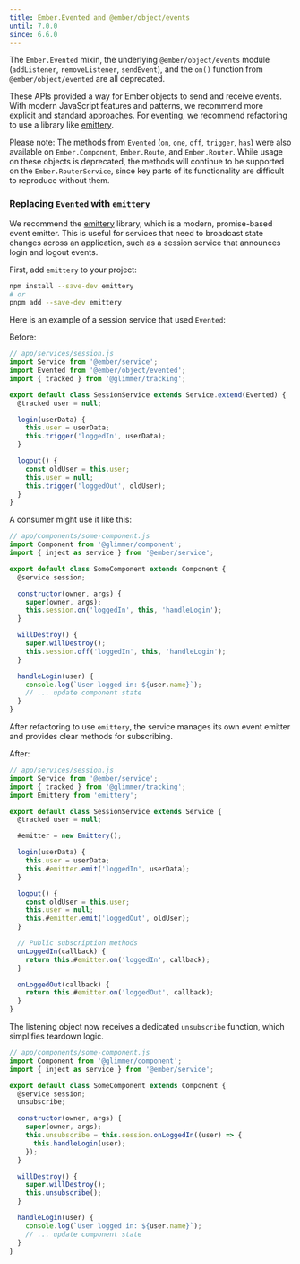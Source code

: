 ```yaml
---
title: Ember.Evented and @ember/object/events
until: 7.0.0
since: 6.6.0
---
```


The `Ember.Evented` mixin, the underlying `@ember/object/events` module (`addListener`, `removeListener`, `sendEvent`), and the `on()` function from `@ember/object/evented` are all deprecated.

These APIs provided a way for Ember objects to send and receive events. With modern JavaScript features and patterns, we recommend more explicit and standard approaches. For eventing, we recommend refactoring to use a library like [emittery](https://www.npmjs.com/package/emittery).

Please note: The methods from `Evented` (`on`, `one`, `off`, `trigger`, `has`) were also available on `Ember.Component`, `Ember.Route`, and `Ember.Router`. While usage on these objects is deprecated, the methods will continue to be supported on the `Ember.RouterService`, since key parts of its functionality are difficult to reproduce without them.

### Replacing `Evented` with `emittery`

We recommend the [emittery](https://www.npmjs.com/package/emittery) library, which is a modern, promise-based event emitter. This is useful for services that need to broadcast state changes across an application, such as a session service that announces login and logout events.

First, add `emittery` to your project:
```bash
npm install --save-dev emittery
# or
pnpm add --save-dev emittery
```

Here is an example of a session service that used `Evented`:

Before:
```javascript
// app/services/session.js
import Service from '@ember/service';
import Evented from '@ember/object/evented';
import { tracked } from '@glimmer/tracking';

export default class SessionService extends Service.extend(Evented) {
  @tracked user = null;

  login(userData) {
    this.user = userData;
    this.trigger('loggedIn', userData);
  }

  logout() {
    const oldUser = this.user;
    this.user = null;
    this.trigger('loggedOut', oldUser);
  }
}
```

A consumer might use it like this:

```javascript
// app/components/some-component.js
import Component from '@glimmer/component';
import { inject as service } from '@ember/service';

export default class SomeComponent extends Component {
  @service session;

  constructor(owner, args) {
    super(owner, args);
    this.session.on('loggedIn', this, 'handleLogin');
  }

  willDestroy() {
    super.willDestroy();
    this.session.off('loggedIn', this, 'handleLogin');
  }

  handleLogin(user) {
    console.log(`User logged in: ${user.name}`);
    // ... update component state
  }
}
```

After refactoring to use `emittery`, the service manages its own event emitter and provides clear methods for subscribing.

After:
```javascript
// app/services/session.js
import Service from '@ember/service';
import { tracked } from '@glimmer/tracking';
import Emittery from 'emittery';

export default class SessionService extends Service {
  @tracked user = null;

  #emitter = new Emittery();

  login(userData) {
    this.user = userData;
    this.#emitter.emit('loggedIn', userData);
  }

  logout() {
    const oldUser = this.user;
    this.user = null;
    this.#emitter.emit('loggedOut', oldUser);
  }

  // Public subscription methods
  onLoggedIn(callback) {
    return this.#emitter.on('loggedIn', callback);
  }

  onLoggedOut(callback) {
    return this.#emitter.on('loggedOut', callback);
  }
}
```

The listening object now receives a dedicated `unsubscribe` function, which simplifies teardown logic.

```javascript
// app/components/some-component.js
import Component from '@glimmer/component';
import { inject as service } from '@ember/service';

export default class SomeComponent extends Component {
  @service session;
  unsubscribe;

  constructor(owner, args) {
    super(owner, args);
    this.unsubscribe = this.session.onLoggedIn((user) => {
      this.handleLogin(user);
    });
  }

  willDestroy() {
    super.willDestroy();
    this.unsubscribe();
  }

  handleLogin(user) {
    console.log(`User logged in: ${user.name}`);
    // ... update component state
  }
}
```

